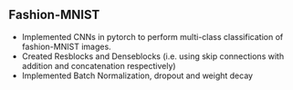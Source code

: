 ## Fashion-MNIST
- Implemented CNNs in pytorch to perform multi-class classification of fashion-MNIST images. 
- Created Resblocks and Denseblocks (i.e. using skip connections with addition and concatenation respectively)
- Implemented Batch Normalization, dropout and weight decay
